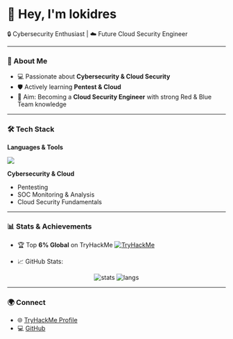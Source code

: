 
# 🌌 Hey, I'm lokidres  

🔒 Cybersecurity Enthusiast | ☁️ Future Cloud Security Engineer  

---

### 🚀 About Me
- 💻 Passionate about **Cybersecurity & Cloud Security**  
- 🛡️ Actively learning **Pentest & Cloud**  
- 🎯 Aim: Becoming a **Cloud Security Engineer** with strong Red & Blue Team knowledge  

---

### 🛠️ Tech Stack
**Languages & Tools**  
<p>
  <img src="https://skillicons.dev/icons?i=go,python,cs,html,css,linux" />
</p>

**Cybersecurity & Cloud**  
- Pentesting  
- SOC Monitoring & Analysis  
- Cloud Security Fundamentals  

---

### 📊 Stats & Achievements
- 🏆 Top **6% Global** on TryHackMe
[![TryHackMe](https://tryhackme-badges.s3.amazonaws.com/lokidres.png)](https://tryhackme.com/p/lokidres)



- 📈 GitHub Stats:  

<p align="center">
  <img src="https://github-readme-stats.vercel.app/api?username=lokidres&show_icons=true&theme=tokyonight" alt="stats" />
  <img src="https://github-readme-stats.vercel.app/api/top-langs/?username=lokidres&layout=compact&theme=tokyonight" alt="langs" />
</p>

---



### 🌍 Connect
- 🌐 [TryHackMe Profile](https://tryhackme.com/p/lokidres)  
- 💻 [GitHub](https://github.com/lokidres)  


<!--
**Lokidres/Lokidres** is a ✨ _special_ ✨ repository because its `README.md` (this file) appears on your GitHub profile.

Here are some ideas to get you started:

- 🔭 I’m currently working on ...
- 🌱 I’m currently learning ...
- 👯 I’m looking to collaborate on ...
- 🤔 I’m looking for help with ...
- 💬 Ask me about ...
- 📫 How to reach me: ...
- 😄 Pronouns: ...
- ⚡ Fun fact: ...
-->
